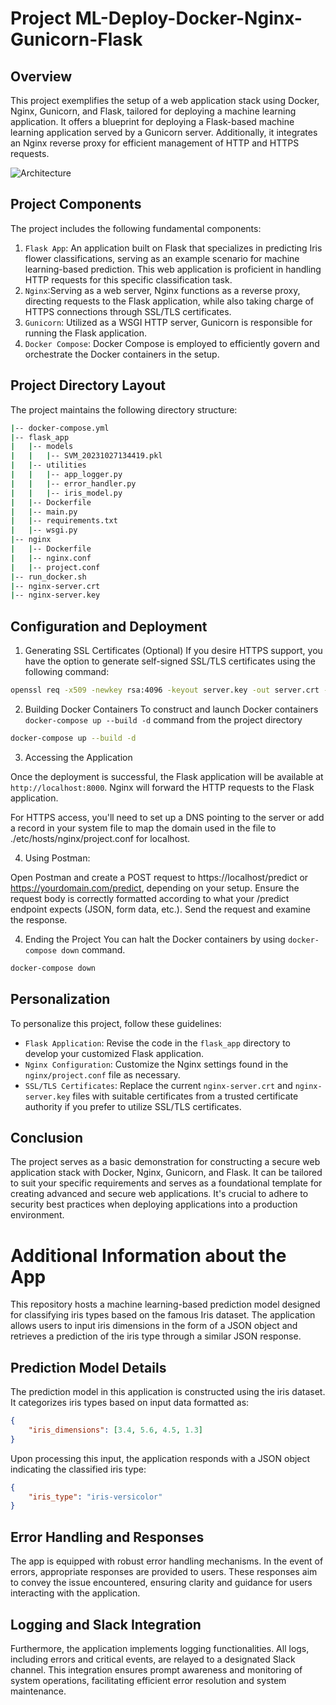 # Project ML-Deploy-Docker-Nginx-Gunicorn-Flask
## Overview

This project exemplifies the setup of a web application stack using Docker, Nginx, Gunicorn, and Flask, tailored for deploying a machine learning application. It offers a blueprint for deploying a Flask-based machine learning application served by a Gunicorn server. Additionally, it integrates an Nginx reverse proxy for efficient management of HTTP and HTTPS requests.
    
    
![Architecture](https://lh6.googleusercontent.com/UQJjOnPSiafDTICrSyDzAA7civKZvIyVAwxJIFDAMaTqegYHGXzlaaFIVmUtS36vSQ5qqcMJrIWWUVydAgx0C6LfZKWEO0Lfn0T-c0Nb3S63BRhQ9T3r_Ti7N_5exNJ5pDN2CPIH4OHZ6W5AQaNyRn4)
    
    
## Project Components

The project includes the following fundamental components:

1. `Flask App`: An application built on Flask that specializes in predicting Iris flower classifications, serving as an example scenario for machine learning-based prediction. This web application is proficient in handling HTTP requests for this specific classification task.
2. `Nginx`:Serving as a web server, Nginx functions as a reverse proxy, directing requests to the Flask application, while also taking charge of HTTPS connections through SSL/TLS certificates.
3. `Gunicorn`: Utilized as a WSGI HTTP server, Gunicorn is responsible for running the Flask application.
4. `Docker Compose`: Docker Compose is employed to efficiently govern and orchestrate the Docker containers in the setup.


## Project Directory Layout
The project maintains the following directory structure:

```bash
|-- docker-compose.yml
|-- flask_app
|   |-- models
|   |   |-- SVM_20231027134419.pkl
|   |-- utilities
|   |   |-- app_logger.py
|   |   |-- error_handler.py
|   |   |-- iris_model.py
|   |-- Dockerfile
|   |-- main.py
|   |-- requirements.txt
|   |-- wsgi.py
|-- nginx
|   |-- Dockerfile
|   |-- nginx.conf
|   |-- project.conf
|-- run_docker.sh
|-- nginx-server.crt
|-- nginx-server.key
```
## Configuration and Deployment
1. Generating SSL Certificates (Optional)
If you desire HTTPS support, you have the option to generate self-signed SSL/TLS certificates using the following command:

```bash
openssl req -x509 -newkey rsa:4096 -keyout server.key -out server.crt -days 365 -nodes
```
2. Building Docker Containers 
To construct and launch Docker containers `docker-compose up --build -d` command from the project directory

```bash
docker-compose up --build -d
```
3.  Accessing the Application

Once the deployment is successful, the Flask application will be available at `http://localhost:8000`. Nginx will forward the HTTP requests to the Flask application.

For HTTPS access, you'll need to set up a DNS pointing to the server or add a record in your system file to map the domain used in the file to ./etc/hosts/nginx/project.conf for localhost.

4. Using Postman:

Open Postman and create a POST request to https://localhost/predict or https://yourdomain.com/predict, depending on your setup.
Ensure the request body is correctly formatted according to what your /predict endpoint expects (JSON, form data, etc.).
Send the request and examine the response.

4. Ending the Project
You can halt the Docker containers by using `docker-compose down` command.

```bash
docker-compose down
```

## Personalization

To personalize this project, follow these guidelines:

- `Flask Application`: Revise the code in the `flask_app` directory to develop your customized Flask application.
- `Nginx Configuration`: Customize the Nginx settings found in the `nginx/project.conf` file as necessary.
- `SSL/TLS Certificates`: Replace the current `nginx-server.crt` and `nginx-server.key` files with suitable certificates from a trusted certificate authority if you prefer to utilize SSL/TLS certificates.

## Conclusion
The project serves as a basic demonstration for constructing a secure web application stack with Docker, Nginx, Gunicorn, and Flask. It can be tailored to suit your specific requirements and serves as a foundational template for creating advanced and secure web applications. It's crucial to adhere to security best practices when deploying applications into a production environment.

# Additional Information about the App

This repository hosts a machine learning-based prediction model designed for classifying iris types based on the famous Iris dataset. The application allows users to input iris dimensions in the form of a JSON object and retrieves a prediction of the iris type through a similar JSON response.

## Prediction Model Details

The prediction model in this application is constructed using the iris dataset. It categorizes iris types based on input data formatted as:

```json
{
    "iris_dimensions": [3.4, 5.6, 4.5, 1.3]
}
```
Upon processing this input, the application responds with a JSON object indicating the classified iris type:

```json
{
    "iris_type": "iris-versicolor" 
}
```
## Error Handling and Responses
The app is equipped with robust error handling mechanisms. In the event of errors, appropriate responses are provided to users. These responses aim to convey the issue encountered, ensuring clarity and guidance for users interacting with the application.

## Logging and Slack Integration
Furthermore, the application implements logging functionalities. All logs, including errors and critical events, are relayed to a designated Slack channel. This integration ensures prompt awareness and monitoring of system operations, facilitating efficient error resolution and system maintenance.